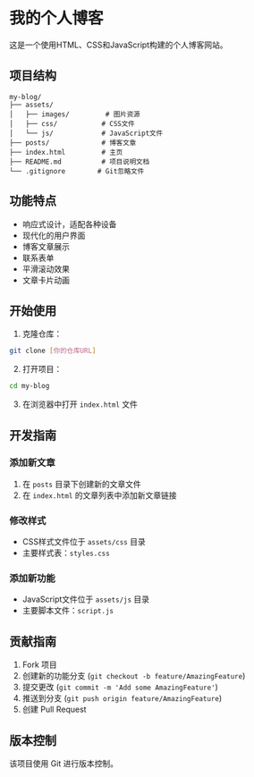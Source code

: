 # 我的个人博客

这是一个使用HTML、CSS和JavaScript构建的个人博客网站。

## 项目结构

```
my-blog/
├── assets/
│   ├── images/         # 图片资源
│   ├── css/           # CSS文件
│   └── js/            # JavaScript文件
├── posts/             # 博客文章
├── index.html         # 主页
├── README.md          # 项目说明文档
└── .gitignore        # Git忽略文件
```

## 功能特点

- 响应式设计，适配各种设备
- 现代化的用户界面
- 博客文章展示
- 联系表单
- 平滑滚动效果
- 文章卡片动画

## 开始使用

1. 克隆仓库：
```bash
git clone [你的仓库URL]
```

2. 打开项目：
```bash
cd my-blog
```

3. 在浏览器中打开 `index.html` 文件

## 开发指南

### 添加新文章

1. 在 `posts` 目录下创建新的文章文件
2. 在 `index.html` 的文章列表中添加新文章链接

### 修改样式

- CSS样式文件位于 `assets/css` 目录
- 主要样式表：`styles.css`

### 添加新功能

- JavaScript文件位于 `assets/js` 目录
- 主要脚本文件：`script.js`

## 贡献指南

1. Fork 项目
2. 创建新的功能分支 (`git checkout -b feature/AmazingFeature`)
3. 提交更改 (`git commit -m 'Add some AmazingFeature'`)
4. 推送到分支 (`git push origin feature/AmazingFeature`)
5. 创建 Pull Request

## 版本控制

该项目使用 Git 进行版本控制。

